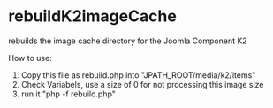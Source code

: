 rebuildK2imageCache
===================

rebuilds the image cache directory for the Joomla Component K2

How to use:

1) Copy this file as rebuild.php into "JPATH_ROOT/media/k2/items"
2) Check Variabels, use a size of 0 for not processing this image size
3) run it "php -f rebuild.php"
